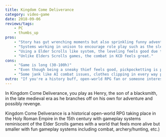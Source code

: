```yaml
---
title: Kingdom Come Deliverance
category: video-game
date: 2018-09-06
reviews/tags:
    - PC
    - thumbs_up
pros:
    - "Story has gut wrenching moments but also sprinkling funny adventures and dialogs for a good balance."
    - "Systems working in unison to encourage role play such as the sleep-to-save system, the fast travel that takes time but goes by quicker if you have a better horse, the methodical leveling that can be sped up through training with others or by reading skills books after learning to read, etc."
    - "Using a Elder Scrolls like system, the leveling feels good due to abundance of trainers and perks to choose from."
    - "Unlike Elders Scrolls games, the combat in KCD feels great."
cons:
    - "Game is long (30-100h)"
    - "Even though being a sneaky thief feels good, pickpocketting is probably too easy."
    - "Some jank like AI combat issues, clothes clipping in every way possible, characters shouting nonsense at the wrong time."
outro: "If you're a history buff, open-world RPG fan or someone interested in playing an open-world RPG with basic combat systems that actually work then you can't go wrong with Kingdom Come Deliverance."
---
```

In Kingdom Come Deliverance, you play as Henry, the son of a blacksmith, in the late medieval era as he branches off on his own for adventure and possibly revenge.

Kingdom Come Deliverance is a historical open-world RPG taking place in the Holy Roman Empire in the 15th century with gameplay systems reminiscent of the Elder Scrolls games with a world that feels more alive but smaller with fun gameplay systems including combat, archery/hunting, etc.)
